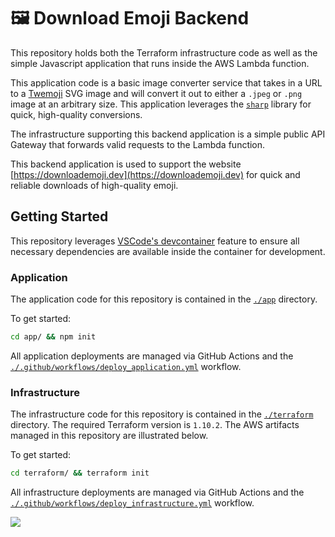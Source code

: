 # 🖼 Download Emoji Backend

This repository holds both the Terraform infrastructure code as well as the simple Javascript application that runs inside the AWS Lambda function.

This application code is a basic image converter service that takes in a URL to a [Twemoji](https://github.com/twitter/twemoji) SVG image and will convert it out to either a `.jpeg` or `.png` image at an arbitrary size. This application leverages the [`sharp`](https://sharp.pixelplumbing.com/) library for quick, high-quality conversions.

The infrastructure supporting this backend application is a simple public API Gateway that forwards valid requests to the Lambda function.

This backend application is used to support the website [https://downloademoji.dev](https://downloademoji.dev) for quick and reliable downloads of high-quality emoji.

## Getting Started

This repository leverages [VSCode's devcontainer](https://code.visualstudio.com/docs/remote/containers) feature to ensure all necessary dependencies are available inside the container for development.

### Application

The application code for this repository is contained in the [`./app`](./app) directory.

To get started:

```bash
cd app/ && npm init
```

All application deployments are managed via GitHub Actions and the [`./.github/workflows/deploy_application.yml`](./.github/workflows/deploy_application.yml) workflow.

### Infrastructure

The infrastructure code for this repository is contained in the [`./terraform`](./terraform) directory. The required Terraform version is `1.10.2`. The AWS artifacts managed in this repository are illustrated below.

To get started:

```bash
cd terraform/ && terraform init
```

All infrastructure deployments are managed via GitHub Actions and the [`./.github/workflows/deploy_infrastructure.yml`](./.github/workflows/deploy_infrastructure.yml) workflow.

![](./assets/architecture.svg)
